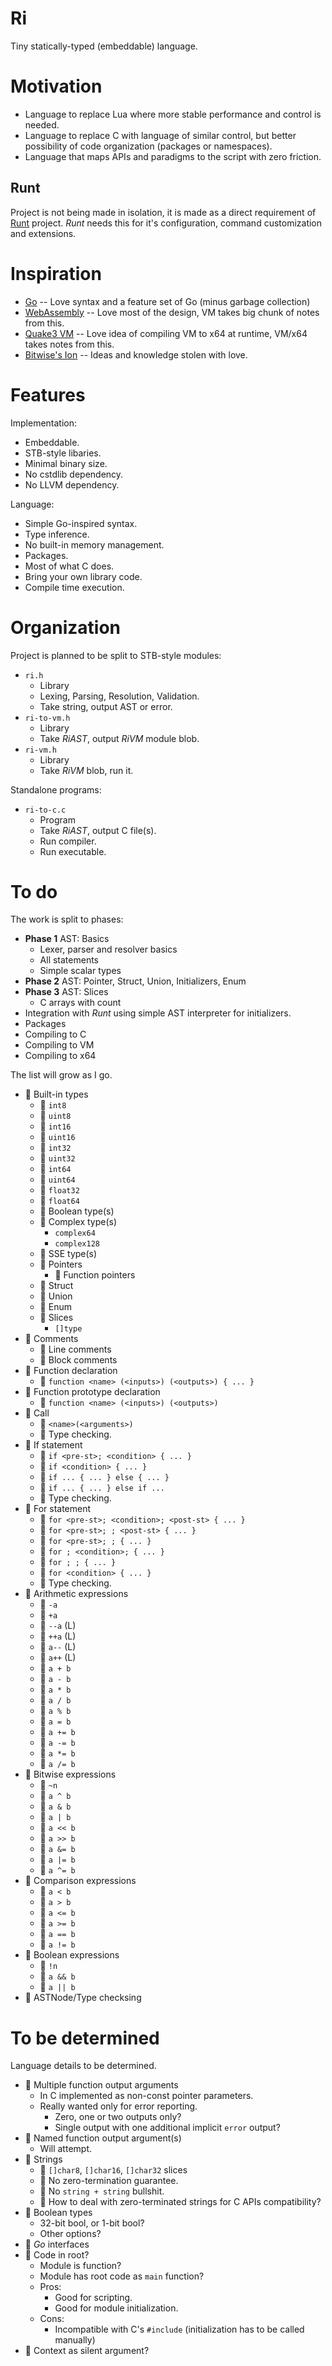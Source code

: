 # Ri

Tiny statically-typed (embeddable) language.

# Motivation

- Language to replace Lua where more stable performance and control is needed.
- Language to replace C with language of similar control, but better possibility of code organization (packages or namespaces).
- Language that maps APIs and paradigms to the script with zero friction.

## Runt

Project is not being made in isolation, it is made as a direct requirement of [Runt](https://github.com/martincohen/Runt) project. _Runt_ needs this for it's configuration, command customization and extensions.

# Inspiration

- [Go](https://golang.org/ref/spec) -- Love syntax and a feature set of Go (minus garbage collection)
- [WebAssembly](https://webassembly.github.io/spec/core/index.html) -- Love most of the design, VM takes big chunk of notes from this.
- [Quake3 VM](https://www.icculus.org/~phaethon/q3mc/q3vm_specs.html) -- Love idea of compiling VM to x64 at runtime, VM/x64 takes notes from this.
- [Bitwise's Ion](https://github.com/pervognsen/bitwise/tree/master/ion) -- Ideas and knowledge stolen with love.

# Features

Implementation:

- Embeddable.
- STB-style libaries.
- Minimal binary size.
- No cstdlib dependency.
- No LLVM dependency.

Language:

- Simple Go-inspired syntax.
- Type inference.
- No built-in memory management.
- Packages.
- Most of what C does.
- Bring your own library code.
- Compile time execution.

# Organization

Project is planned to be split to STB-style modules:

- `ri.h`
    - Library
    - Lexing, Parsing, Resolution, Validation.
    - Take string, output AST or error.
- `ri-to-vm.h`
    - Library
    - Take _RiAST_, output _RiVM_ module blob.
- `ri-vm.h`
    - Library
    - Take _RiVM_ blob, run it.

Standalone programs:

- `ri-to-c.c`
    - Program
    - Take _RiAST_, output C file(s).
    - Run compiler.
    - Run executable.

# To do

The work is split to phases:

- **Phase 1** AST: Basics
    - Lexer, parser and resolver basics
    - All statements
    - Simple scalar types
- **Phase 2** AST: Pointer, Struct, Union, Initializers, Enum
- **Phase 3** AST: Slices
    - C arrays with count
- Integration with _Runt_ using simple AST interpreter for initializers.
- Packages
- Compiling to C
- Compiling to VM
- Compiling to x64

The list will grow as I go.

- :white_square_button: Built-in types
    - :white_square_button: `int8`
    - :white_square_button: `uint8`
    - :white_square_button: `int16`
    - :white_square_button: `uint16`
    - :white_square_button: `int32`
    - :white_square_button: `uint32`
    - :white_square_button: `int64`
    - :white_square_button: `uint64`
    - :white_square_button: `float32`
    - :white_square_button: `float64`
    - :black_square_button: Boolean type(s)
    - :black_square_button: Complex type(s)
        - `complex64`
        - `complex128`
    - :black_square_button: SSE type(s)
    - :black_square_button: Pointers
        - :black_square_button: Function pointers
    - :black_square_button: Struct
    - :black_square_button: Union
    - :black_square_button: Enum
    - :black_square_button: Slices
        - `[]type`
- :black_square_button: Comments
    - :white_square_button: Line comments
    - :black_square_button: Block comments
- :white_square_button: Function declaration
    - :white_square_button: `function <name> (<inputs>) (<outputs>) { ... }`
- :white_square_button: Function prototype declaration
    - :white_square_button: `function <name> (<inputs>) (<outputs>)`
- :white_square_button: Call
    - :white_square_button: `<name>(<arguments>)`
    - :black_square_button: Type checking.
- :white_square_button: If statement
    - :white_square_button: `if <pre-st>; <condition> { ... }`
    - :white_square_button: `if <condition> { ... }`
    - :white_square_button: `if ... { ... } else { ... }`
    - :white_square_button: `if ... { ... } else if ...`
    - :black_square_button: Type checking.
- :white_square_button: For statement
    - :white_square_button: `for <pre-st>; <condition>; <post-st> { ... }`
    - :white_square_button: `for <pre-st>; ; <post-st> { ... }`
    - :white_square_button: `for <pre-st>; ; { ... }`
    - :white_square_button: `for ; <condition>; { ... }`
    - :white_square_button: `for ; ; { ... }`
    - :white_square_button: `for <condition> { ... }`
    - :black_square_button: Type checking.
- :black_square_button: Arithmetic expressions
    - :white_square_button: `-a`
    - :white_square_button: `+a`
    - :black_square_button: `--a` (L)
    - :black_square_button: `++a` (L)
    - :black_square_button: `a--` (L)
    - :black_square_button: `a++` (L)
    - :white_square_button: `a + b`
    - :white_square_button: `a - b`
    - :white_square_button: `a * b`
    - :white_square_button: `a / b`
    - :white_square_button: `a % b`
    - :white_square_button: `a = b`
    - :white_square_button: `a += b`
    - :white_square_button: `a -= b`
    - :white_square_button: `a *= b`
    - :white_square_button: `a /= b`
- :black_square_button: Bitwise expressions
    - :white_square_button: `~n`
    - :white_square_button: `a ^ b`
    - :white_square_button: `a & b`
    - :white_square_button: `a | b`
    - :white_square_button: `a << b`
    - :white_square_button: `a >> b`
    - :white_square_button: `a &= b`
    - :white_square_button: `a |= b`
    - :white_square_button: `a ^= b`
- :black_square_button: Comparison expressions
    - :white_square_button: `a < b`
    - :white_square_button: `a > b`
    - :white_square_button: `a <= b`
    - :white_square_button: `a >= b`
    - :white_square_button: `a == b`
    - :white_square_button: `a != b`
- :black_square_button: Boolean expressions
    - :white_square_button: `!n`
    - :white_square_button: `a && b`
    - :white_square_button: `a || b`
- :black_square_button: ASTNode/Type checksing

# To be determined

Language details to be determined.

- :black_square_button: Multiple function output arguments
    - In C implemented as non-const pointer parameters.
    - Really wanted only for error reporting.
        - Zero, one or two outputs only?
        - Single output with one additional implicit `error` output?
- :white_square_button: Named function output argument(s)
    - Will attempt.
- :white_square_button: Strings
    - :white_square_button: `[]char8`, `[]char16`, `[]char32` slices
    - :white_square_button: No zero-termination guarantee.
    - :white_square_button: No `string + string` bullshit.
    - :black_square_button: How to deal with zero-terminated strings for C APIs compatibility?
- :black_square_button: Boolean types
    - 32-bit bool, or 1-bit bool?
    - Other options?
- :black_square_button: _Go_ interfaces
- :black_square_button: Code in root?
    - Module is function?
    - Module has root code as `main` function?
    - Pros:
        - Good for scripting.
        - Good for module initialization.
    - Cons:
        - Incompatible with C's `#include` (initialization has to be called manually)
- :black_square_button: Context as silent argument?